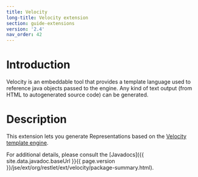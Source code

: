 ```yaml
---
title: Velocity
long-title: Velocity extension
section: guide-extensions
version: '2.4'
nav_order: 42
---
```

# Introduction

Velocity is an embeddable tool that provides a template language used to
reference java objects passed to the engine. Any kind of text output
(from HTML to autogenerated source code) can be generated.

# Description

This extension lets you generate Representations based on the [Velocity
template
engine](http://velocity.apache.org/engine/).

For additional details, please consult the
[Javadocs]({{ site.data.javadoc.baseUrl }}{{ page.version }}/jse/ext/org/restlet/ext/velocity/package-summary.html).
